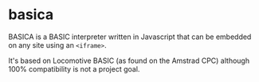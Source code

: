 # basica

BASICA is a BASIC interpreter written in Javascript that can be embedded on any site using an `<iframe>`.

It's based on Locomotive BASIC (as found on the Amstrad CPC) although 100% compatibility is not a project goal.